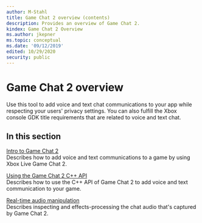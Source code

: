 ```yaml
---
author: M-Stahl
title: Game Chat 2 overview (contents)
description: Provides an overview of Game Chat 2.
kindex: Game Chat 2 Overview
ms.author: jkepner
ms.topic: conceptual
ms.date: '09/12/2019'
edited: 10/29/2020
security: public
---
```


# Game Chat 2 overview

Use this tool to add voice and text chat communications to your app while respecting your users' privacy settings. You can also fulfill the Xbox console GDK title requirements that are related to voice and text chat.


## In this section  
  
[Intro to Game Chat 2](game-chat-2-intro.md)  
Describes how to add voice and text communications to a game by using Xbox Live Game Chat 2.  
  
[Using the Game Chat 2 C++ API](using-game-chat-2.md)  
Describes how to use the C++ API of Game Chat 2 to add voice and text communication to your game.  
  
[Real-time audio manipulation](real-time-audio-manipulation.md)  
Describes inspecting and effects-processing the chat audio that's captured by Game Chat 2.  
  
